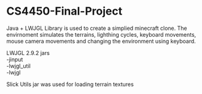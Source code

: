 # CS4450-Final-Project
Java + LWJGL Library is used to create a simplied minecraft clone. The envirnoment simulates the terrains, lighthing cycles, keyboard movements, mouse camera movements and changing the environment using keyboard.

LWJGL 2.9.2 jars
<br>-jinput
<br>-lwjgl_util
<br>-lwjgl

Slick Utils jar was used for loading terrain textures
